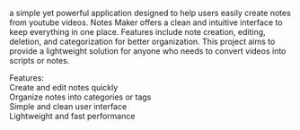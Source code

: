 a simple yet powerful application designed to help users easily create notes from youtube videos. Notes Maker offers a clean and intuitive interface to keep everything in one place. Features include note creation, editing, deletion, and categorization for better organization. This project aims to provide a lightweight solution for anyone who needs to convert videos into scripts or notes.  
    
Features:     
Create and edit notes quickly    
Organize notes into categories or tags        
Simple and clean user interface       
Lightweight and fast performance 
  
